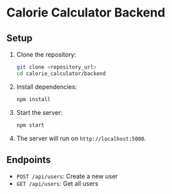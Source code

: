 # Calorie Calculator Backend

## Setup

1. Clone the repository:
    ```sh
    git clone <repository_url>
    cd calorie_calculator/backend
    ```

2. Install dependencies:
    ```sh
    npm install
    ```

3. Start the server:
    ```sh
    npm start
    ```

4. The server will run on `http://localhost:5000`.

## Endpoints

- `POST /api/users`: Create a new user
- `GET /api/users`: Get all users